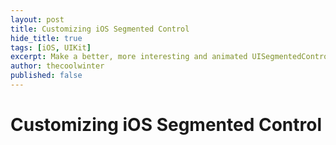```yaml
---
layout: post
title: Customizing iOS Segmented Control
hide_title: true
tags: [iOS, UIKit]
excerpt: Make a better, more interesting and animated UISegmentedControl.
author: thecoolwinter
published: false
---
```


# Customizing iOS Segmented Control


